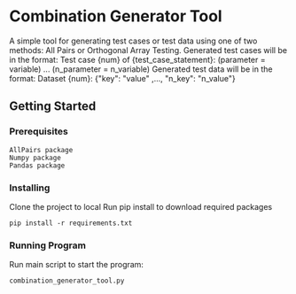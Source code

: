 <!--
 * @Author: Desmond Goh
 * @Date: 2021-03-17 00:21:06
 * @LastEditTime: 2021-03-17 00:31:43
 * @LastEditors: Desmond Goh
 * @FilePath: /Combination_Generator_Tool/README.md
-->
# Combination Generator Tool

A simple tool for generating test cases or test data using one of two methods: All Pairs or Orthogonal Array Testing. 
Generated test cases will be in the format: Test case {num} of {test_case_statement}: (parameter = variable) ... (n_parameter = n_variable)
Generated test data will be in the format: Dataset {num}: {"key": "value" ,..., "n_key": "n_value"}

## Getting Started

    

### Prerequisites

```
AllPairs package
Numpy package
Pandas package
```

### Installing

Clone the project to local 
Run pip install to download required packages

```
pip install -r requirements.txt
```

### Running Program

Run main script to start the program:

```
combination_generator_tool.py
```